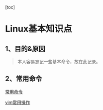 [toc]
# Linux基本知识点
## 1、目的&原因
> 本人容易忘记一些基本命令，故在此记录。

## 2、常用命令
[常用命令](doc/Linux_学习笔记_01.md)

[vim常用操作](doc/Linux_学习笔记_02_vim常用操作.md)


